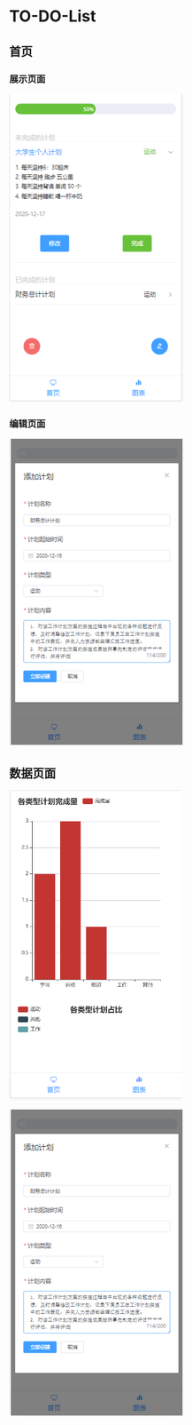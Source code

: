 # TO-DO-List

## 首页

### 展示页面



![image-20201216104143073](./md_img/image-20201216104143073.png)

### 编辑页面



![image-20201216104129527](./md_img/image-20201216104129527.png)



## 数据页面



![image-20201216104301953](./md_img/image-20201216104301953.png)

![image-20201216104324427](./md_img/image-20201216104129527.png)
